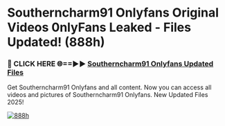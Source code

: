 # Southerncharm91 Onlyfans Original Videos 0nlyFans Leaked - Files Updated! (888h)

<h3>🔴 CLICK HERE 🌐==►► <a href="https://tinyurl.com/ehrbuxhb" rel="nofollow">Southerncharm91 Onlyfans Updated Files</a></h3>

Get Southerncharm91 Onlyfans and all content. Now you can access all videos and pictures of Southerncharm91 Onlyfans. New Updated Files 2025!

[![888h](https://i.imgur.com/lVYEuWS.gif)](https://tinyurl.com/ehrbuxhb)
